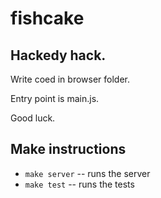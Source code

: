 # fishcake

## Hackedy hack.

Write coed in browser folder.

Entry point is main.js.

Good luck.

## Make instructions

 - `make server` -- runs the server
 - `make test` --  runs the tests
